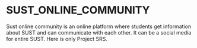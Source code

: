 # SUST_ONLINE_COMMUNITY
Sust online community is an online platform where students get information about SUST and can communicate with each other. It can be a social media for entire SUST. Here is only Project SRS.
